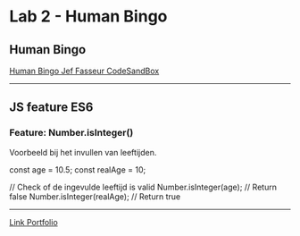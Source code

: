 # Lab 2 - Human Bingo
## Human Bingo
[Human Bingo Jef Fasseur CodeSandBox](https://codesandbox.io/s/human-bingo-rz7szx)

***

## JS feature ES6
### Feature: Number.isInteger()

Voorbeeld bij het invullen van leeftijden.

const age = 10.5;
const realAge = 10;

// Check of de ingevulde leeftijd is valid
Number.isInteger(age); // Return false
Number.isInteger(realAge); // Return true


***
[Link Portfolio](https://github.com/jeffasseur/DEV5-portfolio)

